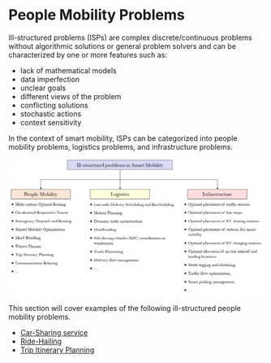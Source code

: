 # People Mobility Problems

Ill-structured problems (ISPs) are complex discrete/continuous problems without algorithmic solutions or general problem solvers and can be characterized by one or more features such as:
- lack of mathematical models
- data imperfection
- unclear goals
- different views of the problem
- conflicting solutions
- stochastic actions
- context sensitivity

In the context of smart mobility, ISPs can be categorized into people mobility problems, logistics problems, and infrastructure problems. 

![](../../images/Problems.png)

This section will cover examples of the following ill-structured people mobility problems.
- [Car-Sharing service](carsharing/CarSharing.ipynb)
- [Ride-Hailing](RideHailing.ipynb)
- [Trip Itinerary Planning](trip_itinerary_planning/TIP.ipynb)